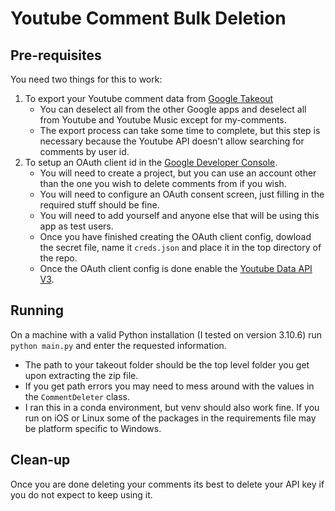 # Youtube Comment Bulk Deletion

## Pre-requisites

You need two things for this to work:

1. To export your Youtube comment data from [Google Takeout](https://takeout.google.com/)
    * You can deselect all from the other Google apps and deselect all from Youtube and Youtube Music except for my-comments.
    * The export process can take some time to complete, but this step is necessary because the Youtube API doesn't allow searching for comments by user id.
2. To setup an OAuth client id in the [Google Developer Console](https://console.cloud.google.com/apis/credentials).
    * You will need to create a project, but you can use an account other than the one you wish to delete comments from if you wish.
    * You will need to configure an OAuth consent screen, just filling in the required stuff should be fine.
    * You will need to add yourself and anyone else that will be using this app as test users.
    * Once you have finished creating the OAuth client config, dowload the secret file, name it `creds.json` and place it in the top directory of the repo.
    * Once the OAuth client config is done enable the [Youtube Data API V3](https://console.cloud.google.com/apis/library/youtube.googleapis.com).

## Running

On a machine with a valid Python installation (I tested on version 3.10.6) run `python main.py` and enter the requested information.
* The path to your takeout folder should be the top level folder you get upon extracting the zip file.
* If you get path errors you may need to mess around with the values in the `CommentDeleter` class.
* I ran this in a conda environment, but venv should also work fine.  If you run on iOS or Linux some of the packages in the requirements file may be platform specific to Windows.

## Clean-up

Once you are done deleting your comments its best to delete your API key if you do not expect to keep using it.